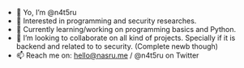 - 👋 Yo, I’m @n4t5ru
- 👀 Interested in programming and security researches.
- 🌱 Currently learning/working on programming basics and Python.
- 💞️ I’m looking to collaborate on all kind of projects. Specially if it is backend and related to to security. (Complete newb though)
- 📫 Reach me on: hello@nasru.me / @n4t5ru on Twitter

